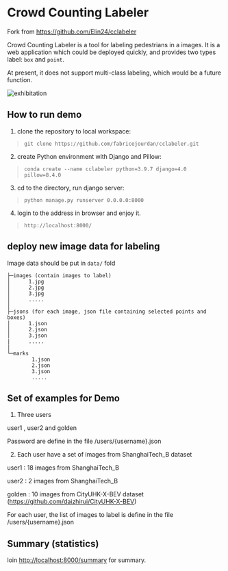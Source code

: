 # Crowd Counting Labeler

Fork from https://github.com/Elin24/cclabeler

Crowd Counting Labeler is a tool for labeling pedestrians in a images. It is a web application which could be deployed quickly, and provides two types label: `box` and `point`.

At present, it does not support multi-class labeling, which would be a future function.

![exhibitation](readmeimg/cclabel.jpg)

## How to run demo

1. clone the repository to local workspace:
> `git clone https://github.com/fabricejourdan/cclabeler.git`
2. create Python environment with Django and Pillow:
> `conda create --name cclabeler python=3.9.7 django=4.0 pillow=8.4.0`
3. cd to the directory, run django server:
> `python manage.py runserver 0.0.0.0:8000`
4. login to the address in browser and enjoy it.
> `http://localhost:8000/`

## deploy new image data for labeling

Image data should be put in `data/` fold
```
├─images (contain images to label)
│      1.jpg
│      2.jpg
│      3.jpg
│      .....
│
├─jsons (for each image, json file containing selected points and boxes)
│      1.json
│      2.json
│      3.json
|      .....
│
└─marks
        1.json
        2.json
        3.json
        .....
```

## Set of examples for Demo

1. Three users

user1 , user2 and golden

Password are define in the file /users/{username}.json

2. Each user have a set of images from ShanghaiTech_B dataset

user1 : 18 images from ShanghaiTech_B 

user2 : 2 images from ShanghaiTech_B

golden : 10 images from CityUHK-X-BEV dataset (https://github.com/daizhirui/CityUHK-X-BEV)

For each user, the list of images to label is define in the file /users/{username}.json

## Summary (statistics)

loin [http://localhost:8000/summary](http://localhost:8000/summary) for summary.

